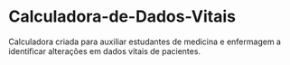 # Calculadora-de-Dados-Vitais

Calculadora criada para auxiliar estudantes de medicina e enfermagem a identificar alterações em dados vitais de pacientes.

